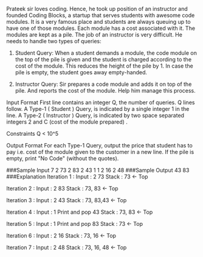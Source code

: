 Prateek sir loves coding. Hence, he took up position of an instructor and founded Coding Blocks, a startup that serves students with awesome code modules. It is a very famous place and students are always queuing up to have one of those modules. Each module has a cost associated with it. The modules are kept as a pile. The job of an instructor is very difficult. He needs to handle two types of queries:

1) Student Query: When a student demands a module, the code module on the top of the pile is given and the student is charged according to the cost of the module. This reduces the height of the pile by 1. In case the pile is empty, the student goes away empty-handed.

2) Instructor Query: Sir prepares a code module and adds it on top of the pile. And reports the cost of the module. Help him manage this process.

Input Format
First line contains an integer Q, the number of queries. Q lines follow. A Type-1 ( Student ) Query, is indicated by a single integer 1 in the line. A Type-2 ( Instructor ) Query, is indicated by two space separated integers 2 and C (cost of the module prepared) .

Constraints
Q < 10^5

Output Format
For each Type-1 Query, output the price that student has to pay i.e. cost of the module given to the customer in a new line. If the pile is empty, print "No Code" (without the quotes).

###Sample Input
7
2 73
2 83
2 43
1
1
2 16
2 48
###Sample Output
43
83
###Explanation
Iteration 1 :
Input : 2 73
Stack : 73 <- Top

Iteration 2 :
Input : 2 83
Stack : 73, 83 <- Top

Iteration 3 :
Input : 2 43
Stack : 73, 83,43 <- Top

Iteration 4 :
Input : 1
Print and pop 43
Stack : 73, 83 <- Top

Iteration 5 :
Input : 1
Print and pop 83
Stack : 73 <- Top

Iteration 6 :
Input : 2 16
Stack : 73, 16 <- Top

Iteration 7 :
Input : 2 48
Stack : 73, 16, 48 <- Top
